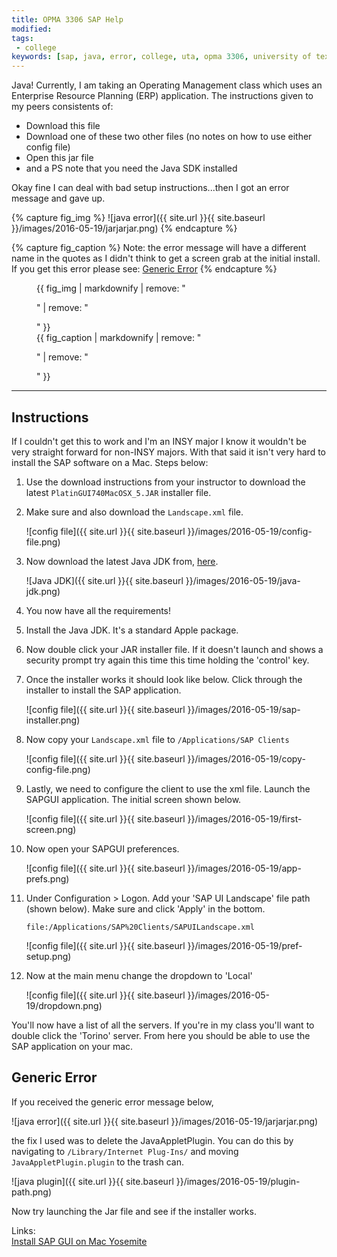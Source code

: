 ```yaml
---
title: OPMA 3306 SAP Help
modified:
tags:
 - college
keywords: [sap, java, error, college, uta, opma 3306, university of texas, arlington]
---
```


Java! Currently, I am taking an Operating Management class which uses an Enterprise Resource Planning (ERP) application. The instructions given to my peers consistents of:

* Download this file
* Download one of these two other files (no notes on how to use either config file)
* Open this jar file
* and a PS note that you need the Java SDK installed

Okay fine I can deal with bad setup instructions...then I got an error message and gave up. 

{% capture fig_img %}
![java error]({{ site.url }}{{ site.baseurl }}/images/2016-05-19/jarjarjar.png)
{% endcapture %}

{% capture fig_caption %}
Note: the error message will have a different name in the quotes as I didn't think to get a screen grab at the initial install. If you get this error please see: [Generic Error](#generic-error)
{% endcapture %}

<figure>
  {{ fig_img | markdownify | remove: "<p>" | remove: "</p>" }}
  <figcaption>{{ fig_caption | markdownify | remove: "<p>" | remove: "</p>" }}</figcaption>
</figure>

---

## Instructions

If I couldn't get this to work and I'm an INSY major I know it wouldn't be very straight forward for non-INSY majors. With that said it isn't very hard to install the SAP software on a Mac. Steps below:

1. Use the download instructions from your instructor to download the latest `PlatinGUI740MacOSX_5.JAR` installer file.

1. Make sure and also download the `Landscape.xml` file.
  
    ![config file]({{ site.url }}{{ site.baseurl }}/images/2016-05-19/config-file.png)

1. Now download the latest Java JDK from, [here](http://www.oracle.com/technetwork/java/javase/downloads/jdk8-downloads-2133151.html).

    ![Java JDK]({{ site.url }}{{ site.baseurl }}/images/2016-05-19/java-jdk.png)

1. You now have all the requirements!

1. Install the Java JDK. It's a standard Apple package.

1. Now double click your JAR installer file. If it doesn't launch and shows a security prompt try again this time this time holding the 'control' key. 

1. Once the installer works it should look like below. Click through the installer to install the SAP application.

    ![config file]({{ site.url }}{{ site.baseurl }}/images/2016-05-19/sap-installer.png)

1. Now copy your `Landscape.xml` file to `/Applications/SAP Clients`

    ![config file]({{ site.url }}{{ site.baseurl }}/images/2016-05-19/copy-config-file.png)

1. Lastly, we need to configure the client to use the xml file. Launch the SAPGUI application. The initial screen shown below.

    ![config file]({{ site.url }}{{ site.baseurl }}/images/2016-05-19/first-screen.png)

1. Now open your SAPGUI preferences.

    ![config file]({{ site.url }}{{ site.baseurl }}/images/2016-05-19/app-prefs.png)

1. Under Configuration > Logon. Add your 'SAP UI Landscape' file path (shown below). Make sure and click 'Apply' in the bottom.

    ```
    file:/Applications/SAP%20Clients/SAPUILandscape.xml
    ```
  
    ![config file]({{ site.url }}{{ site.baseurl }}/images/2016-05-19/pref-setup.png)

1. Now at the main menu change the dropdown to 'Local'

    ![config file]({{ site.url }}{{ site.baseurl }}/images/2016-05-19/dropdown.png)

You'll now have a list of all the servers. If you're in my class you'll want to double click the 'Torino' server. From here you should be able to use the SAP application on your mac. 



## Generic Error
If you received the generic error message below, 

![java error]({{ site.url }}{{ site.baseurl }}/images/2016-05-19/jarjarjar.png)

the fix I used was to delete the JavaAppletPlugin. You can do this by navigating to `/Library/Internet Plug-Ins/` and moving `JavaAppletPlugin.plugin` to the trash can.

![java plugin]({{ site.url }}{{ site.baseurl }}/images/2016-05-19/plugin-path.png)

Now try launching the Jar file and see if the installer works.

Links:  
[Install SAP GUI on Mac Yosemite](http://scn.sap.com/community/gui/blog/2015/04/25/steps-to-install-sap-gui-on-mac-yosemite)
